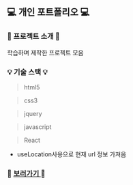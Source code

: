 ## 💻 개인 포트폴리오 💻

### 📄 프로젝트 소개 📄
학습하며 제작한 프로젝트 모음

### 💡 기술 스택 💡
> html5

> css3

> jquery

> javascript

> React
  - useLocation사용으로 현재 url 정보 가져옴


### 👀 [ 보러가기 ](https://shin-hee.com) 👀
